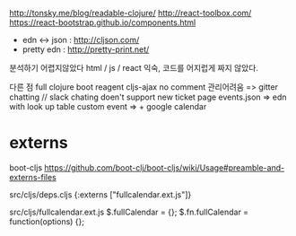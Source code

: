 http://tonsky.me/blog/readable-clojure/
http://react-toolbox.com/
https://react-bootstrap.github.io/components.html

* edn <-> json : http://cljson.com/
* pretty edn : http://pretty-print.net/


분석하기 어렵지않았다
html / js / react 익숙, 코드를 어지럽게 짜지 않았다.

다른 점
full clojure
boot
reagent
cljs-ajax
no comment 관리어려움 => gitter chatting // slack chating doen't support
new ticket page
events.json => edn with look up table
custom event =>  + google calendar

# externs
boot-cljs
https://github.com/boot-clj/boot-cljs/wiki/Usage#preamble-and-externs-files

src/cljs/deps.cljs
{:externs ["fullcalendar.ext.js"]}

src/cljs/fullcalendar.ext.js
$.fullCalendar = {};
$.fn.fullCalendar = function(options) {};
